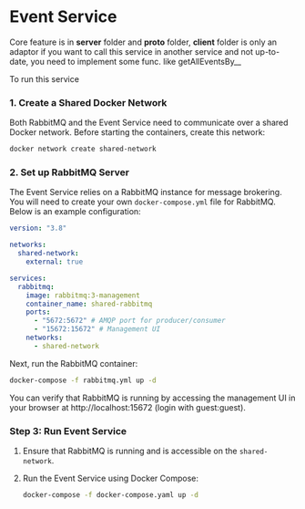 # Event Service

Core feature is in **server** folder and **proto** folder, **client** folder is only an adaptor if you want to call this service in another service and not up-to-date, you need to implement some func. like getAllEventsBy__

To run this service
### 1. Create a Shared Docker Network

Both RabbitMQ and the Event Service need to communicate over a shared Docker network. Before starting the containers, create this network:
```bash
docker network create shared-network
```

### 2. Set up RabbitMQ Server

The Event Service relies on a RabbitMQ instance for message brokering. You will need to create your own `docker-compose.yml` file for RabbitMQ. Below is an example configuration:
```yaml
version: "3.8"

networks:
  shared-network:
    external: true

services:
  rabbitmq:
    image: rabbitmq:3-management
    container_name: shared-rabbitmq
    ports:
      - "5672:5672" # AMQP port for producer/consumer
      - "15672:15672" # Management UI
    networks:
      - shared-network
```

Next, run the RabbitMQ container:
   ```bash
   docker-compose -f rabbitmq.yml up -d
  ```

You can verify that RabbitMQ is running by accessing the management UI in your browser at http://localhost:15672 (login with guest:guest).
### Step 3: Run Event Service
1. Ensure that RabbitMQ is running and is accessible on the `shared-network`.

2. Run the Event Service using Docker Compose:
   ```bash
   docker-compose -f docker-compose.yaml up -d
   ```
